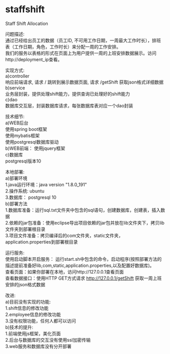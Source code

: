 # staffshift
Staff Shift Allocation

问题描述:  
通过已经给出员工的数据（员工ID, 不可用工作日期，一周最大工作时长），排班表（工作日期，角色，工作时长）来分配一周的工作安排。  
我们的服务以表格的形式在页面上为用户提供一周的上班安排数据展示。访问http://deployment_ip查看。  

实现方式:  
a)controller  
响应前端请求, 请求 / 跳转到展示数据页面, 请求 /getShift 获取json格式详细数据  
b)service  
业务层封装，提供处理shift能力，提供查询已处理好的shift能力  
c)dao  
数据库交互层，封装数据库请求，每张数据库表对应一个dao封装  

技术细节:  
a)WEB后台  
使用spring boot框架  
使用mybatis框架  
使用postgresql数据库驱动  
b)WEB前端：
使用jquery框架  
c)数据库  
postgresql版本10  

本地部署:  
a)部署环境  
1.java运行环境：java version "1.8.0_191"   
2.操作系统: ubuntu   
3.数据库： postgresql 10  
b)部署方法  
1.数据库准备：运行sql.txt文件夹中包含的sql语句，创建数据库，创建表，插入数据  
2.依赖的jar包准备：使用eclipse导出项目依赖的jar包并放在lib文件夹下，拷贝lib文件夹到部署根目录  
3.项目文件准备：拷贝编译后的com文件夹，static文件夹，application.properties到部署根目录  

运行服务:  
使用启动脚本开启服务： 运行start.sh中包含的命令，启动程序(按照部署方法的描述提前准备好lib,com,static,application.properties,以及配置好数据库)。  
查看页面：如果你部署在本地，访问http://127.0.0.1查看页面  
查看数据接口：使用HTTP GET方式请求 http://127.0.0.1/getShift 获取一周上班安排的json格式数据  

改进:  
a)目前没有实现的功能:  
1.shift信息的修改功能  
2.employee信息的修改功能    
3.没有权限功能，任何人都可以访问  
b)技术的提升:  
1.前端使用js框架，美化页面  
2.后台与数据库的交互没有使用ssl加密传输  
3.web服务和数据库没有分开部署  


